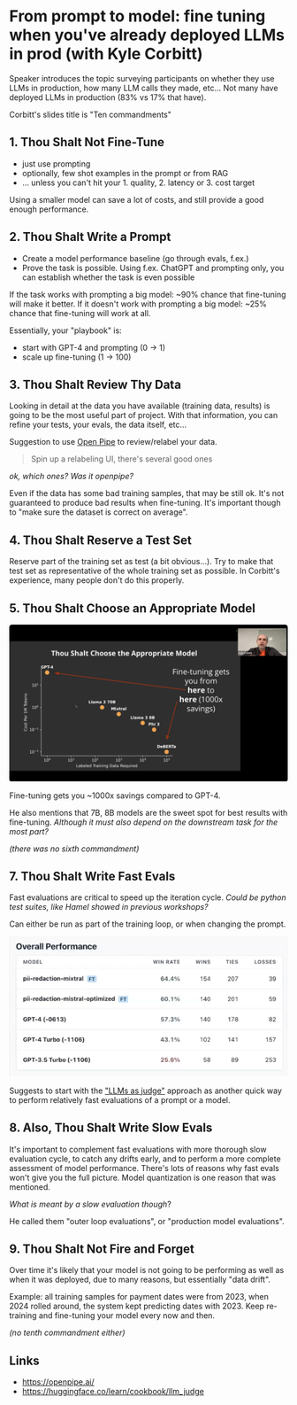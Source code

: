 # From prompt to model: fine tuning when you've already deployed LLMs in prod (with Kyle Corbitt)

Speaker introduces the topic surveying participants on whether they use LLMs in production, how many LLM calls they made, etc...
Not many have deployed LLMs in production (83% vs 17% that have).

Corbitt's slides title is "Ten commandments"

## 1. Thou Shalt Not Fine-Tune

* just use prompting
* optionally, few shot examples in the prompt or from RAG
* ... unless you can't hit your 1. quality, 2. latency or 3. cost target

Using a smaller model can save a lot of costs, and still provide a good enough performance.

## 2. Thou Shalt Write a Prompt

* Create a model performance baseline (go through evals, f.ex.)
* Prove the task is possible. Using f.ex. ChatGPT and prompting only, you can establish whether the task is even possible

If the task works with prompting a big model:  ~90% chance that fine-tuning will make it better.
If it doesn't work with prompting a big model: ~25% chance that fine-tuning will work at all.

Essentially, your "playbook" is:

* start with GPT-4 and prompting (0 -> 1)
* scale up fine-tuning (1 -> 100)

## 3. Thou Shalt Review Thy Data

Looking in detail at the data you have available (training data, results) is going to be the most useful part of project.
With that information, you can refine your tests, your evals, the data itself, etc...

Suggestion to use [Open Pipe](https://openpipe.ai/) to review/relabel your data.

> Spin up a relabeling UI, there's several good ones

*ok, which ones? Was it openpipe?*

Even if the data has some bad training samples, that may be still ok. It's not guaranteed to produce bad results when fine-tuning.
It's important though to "make sure the dataset is correct on average".

## 4. Thou Shalt Reserve a Test Set

Reserve part of the training set as test (a bit obvious...).
Try to make that test set as representative of the whole training set as possible.
In Corbitt's experience, many people don't do this properly.

## 5. Thou Shalt Choose an Appropriate Model

![Effect on model choice and cost](img/03_appropriate_model.png)

Fine-tuning gets you ~1000x savings compared to GPT-4.

He also mentions that 7B, 8B models are the sweet spot for best results with fine-tuning. *Although it must also depend on the downstream task for the most part?*


*(there was no sixth commandment)*


## 7. Thou Shalt Write Fast Evals

Fast evaluations are critical to speed up the iteration cycle.
*Could be python test suites, like Hamel showed in previous workshops?*

Can either be run as part of the training loop, or when changing the prompt.

![Example screenshot using Open pipe, comparing performance of GPT-4 against fine-tuned models](img/03_openpipe_model_comparison.png)

Suggests to start with the ["LLMs as judge"](https://huggingface.co/learn/cookbook/llm_judge) approach as another quick way to perform relatively fast evaluations of a prompt or a model.

## 8. Also, Thou Shalt Write Slow Evals

It's important to complement fast evaluations with more thorough slow evaluation cycle, to catch any drifts early, and to perform a more complete assessment of model performance. There's lots of reasons why fast evals won't give you the full picture. Model quantization is one reason that was mentioned.

*What is meant by a slow evaluation though*?

He called them "outer loop evaluations", or "production model evaluations".

## 9. Thou Shalt Not Fire and Forget

Over time it's likely that your model is not going to be performing as well as when it was deployed, due to many reasons, but essentially "data drift".

Example: all training samples for payment dates were from 2023, when 2024 rolled around, the system kept predicting dates with 2023. Keep re-training and fine-tuning your model every now and then.

*(no tenth commandment either)*

## Links

* https://openpipe.ai/
* https://huggingface.co/learn/cookbook/llm_judge
